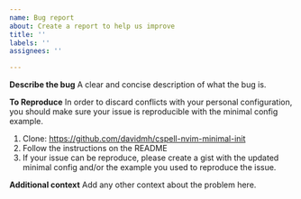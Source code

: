 ```yaml
---
name: Bug report
about: Create a report to help us improve
title: ''
labels: ''
assignees: ''

---
```


**Describe the bug**
A clear and concise description of what the bug is.

**To Reproduce**
In order to discard conflicts with your personal configuration, you should make sure your issue is reproducible with the minimal config example.

1. Clone: https://github.com/davidmh/cspell-nvim-minimal-init
2. Follow the instructions on the README
3. If your issue can be reproduce, please create a gist with the updated minimal config and/or the example you used to reproduce the issue.

**Additional context**
Add any other context about the problem here.
